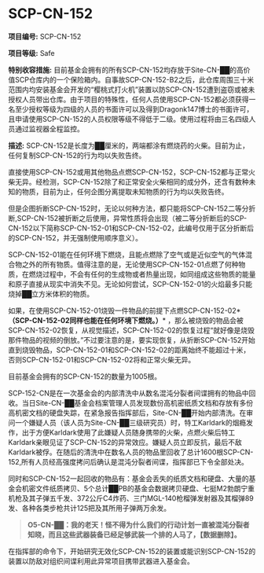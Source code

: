 # SCP-CN-152

**项目编号:**  SCP-CN-152

**项目等级:**  Safe

**特别收容措施:** 目前基金会拥有的所有SCP-CN-152均存放于Site-CN-██的高价值SCP仓库内的一个保险箱内。自事故SCP-CN-152-B2之后，此仓库周围三十米范围内均安装基金会开发的“樱桃式打火机”装置以防SCP-CN-152遭到盗窃或被未授权人员带出仓库。由于项目的特殊性，任何人员使用SCP-CN-152都必须获得一名至少授权等级为四级的人员的书面许可以及得到Dragonk147博士的书面许可，且申请使用SCP-CN-152的人员权限等级不得低于二级。使用过程将由三名四级人员通过监视器全程监控。

**描述:** SCP-CN-152是长度为██厘米的，两端都涂有燃烧药的火柴。目前为止，任何复制SCP-CN-152的行为均以失败告终。

直接使用SCP-CN-152或用其他物品点燃SCP-CN-152，SCP-CN-152都与正常火柴无异。经检测，SCP-CN-152除了和正常安全火柴相同的成分外，还含有数种未知的物质，目前为止，任何企图分离提取未知物质的行为均以失败告终。

但是企图折断SCP-CN-152时，无论以何种方法，都只能将SCP-CN-152二等分折断,SCP-CN-152被折断之后使用，异常性质将会出现（被二等分折断后的SCP-CN-152以下简称SCP-CN-152-01和SCP-CN-152-02，此编号仅用于区分折断后的SCP-CN-152，并无强制使用顺序意义）。

SCP-CN-152-01能在任何环境下燃烧，且能点燃除了空气或是近似空气的气体混合物之外的所有物质。值得注意的是，无论使用SCP-CN-152-01点燃了何种物质，在燃烧过程中，不会有任何的生成物或者热量出现，如同组成这些物质的能量和原子直接从现实中消失不见。无论如何尝试，SCP-CN-152-01的火焰最多只能烧掉██立方米体积的物质。

如果，在使用SCP-CN-152-01烧毁一件物品的前提下点燃SCP-CN-152-02*<strong>&#65288;SCP-CN-152-02&#21516;&#26679;&#20063;&#33021;&#22312;&#20219;&#20309;&#29615;&#22659;&#19979;&#29123;&#28903;&#12290;&#65289;</strong>* ，那么被烧毁的物品会被SCP-CN-152-02恢复，从视觉描述，SCP-CN-152-02的恢复过程“就好像是烧毁那件物品的视频的倒放。”不过要注意的是，要实现恢复，从折断SCP-CN-152开始直到烧毁物品，SCP-CN-152-01和SCP-CN-152-02的距离始终不能超过十米，否则SCP-CN-152-01和SCP-CN-152-02将和正常火柴无异。

目前基金会拥有的SCP-CN-152的数量为1005根。

SCP-152-CN是在一次基金会的内部清洗中从数名混沌分裂者间谍拥有的物品中回收。当日Site-CN-██基金会档案管理人员发现数份高机密纸质文档和存放有多份高机密文档的硬盘失踪，在紧急报告指挥部后，Site-CN-██开始内部清洗。在审问一个嫌疑人员（该人员为Site-CN-██三级研究员）时，特工Karldark的烟瘾发作，出于方便Karldark使用了此嫌疑人员随身携带的火柴，点燃火柴后特工Karldark亲眼见证了SCP-CN-152的异常效应。嫌疑人员立即反抗，最后不敌Karldark被俘。在随后的清洗中在数名人员的物品里回收了总计1600根SCP-CN-152,所有人员经高强度拷问后确认是混沌分裂者间谍，指挥部已下令全部处决。

同时和SCP-CN-152一起回收的物品有：基金会丢失的纸质文档和硬盘、大量的基金会机密文件纸质拷贝、5个总计██PB的基金会数据拷贝硬盘、七挺M2勃朗宁重机枪及其子弹五千发、372公斤C4炸药、三门MGL-140枪榴弹发射器及其榴弹89发、各种各类步枪共计125把及其所用子弹两万余发。


> **O5-CN-██：我的老天！怪不得为什么我们的行动计划一直被混沌分裂者知晓，而且这些武器装备已经足够武装一个排的人马了，【数据删除】。** 
> 

在指挥部的命令下，开始研究无效化SCP-CN-152的装置或能识别SCP-CN-152的装置以防敌对组织间谍利用此异常项目携带武器进入基金会。




